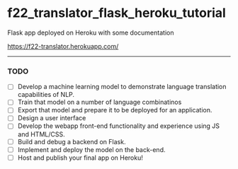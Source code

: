 # f22_translator_flask_heroku_tutorial
Flask app deployed on Heroku with some documentation

https://f22-translator.herokuapp.com/


---

### TODO
- [ ] Develop a machine learning model to demonstrate language translation capabilities of NLP.
- [ ] Train that model on a number of language combinatinos
- [ ] Export that model and prepare it to be deployed for an application.
- [ ] Design a user interface
- [ ] Develop the webapp front-end functionality and experience using JS and HTML/CSS.
- [ ] Build and debug a backend on Flask.
- [ ] Implement and deploy the model on the back-end.
- [ ] Host and publish your final app on Heroku!
